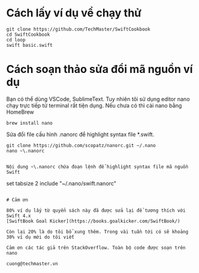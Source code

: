 # Cách lấy ví dụ về chạy thử
```
git clone https://github.com/TechMaster/SwiftCookbook
cd SwiftCookbook
cd loop
swift basic.swift
```

# Cách soạn thảo sửa đổi mã nguồn ví dụ

Bạn có thể dùng VSCode, SublimeText. Tuy nhiên tôi sử dụng editor nano chạy trực tiếp từ terminal rất tiện dụng.
Nếu chưa có thì cài nano bằng HomeBrew
```
brew install nano
```

Sửa đổi file cấu hình .nanorc để highlight syntax file *.swift.
```
git clone https://github.com/scopatz/nanorc.git ~/.nano
nano ~\.nanorc


Nội dung ~\.nanorc chứa đoạn lệnh để highlight syntax file mã nguồn Swift
```
set tabsize 2
include "~/.nano/swift.nanorc"
```

# Cảm ơn

80% ví dụ lấy từ quyển sách này đã được sửa lại để tương thích với Swift 4.x
[SwiftBook Goal Kicker](https://books.goalkicker.com/SwiftBook/)

Còn lại 20% là do tôi bổ xung thêm. Trong vài tuần tới có sẽ khoảng 30% ví dụ mới do tôi viết

Cảm ơn các tác giả trên StackOverflow. Toàn bộ code được soạn trên nano

cuong@techmaster.vn
